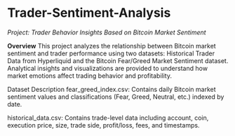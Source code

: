 # Trader-Sentiment-Analysis
 
*Project: Trader Behavior Insights Based on Bitcoin Market Sentiment*


**Overview**
This project analyzes the relationship between Bitcoin market sentiment and trader performance using two datasets: Historical Trader Data from Hyperliquid and the Bitcoin Fear/Greed Market Sentiment dataset. Analytical insights and visualizations are provided to understand how market emotions affect trading behavior and profitability.

Dataset Description
fear_greed_index.csv: Contains daily Bitcoin market sentiment values and classifications (Fear, Greed, Neutral, etc.) indexed by date.

historical_data.csv: Contains trade-level data including account, coin, execution price, size, trade side, profit/loss, fees, and timestamps.
